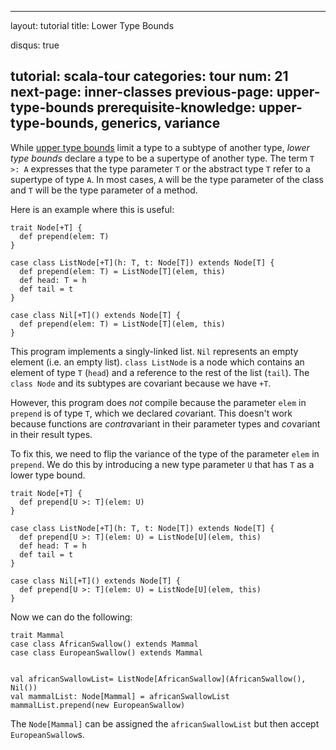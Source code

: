   ---
layout: tutorial
title: Lower Type Bounds

disqus: true

tutorial: scala-tour
categories: tour
num: 21
next-page: inner-classes
previous-page: upper-type-bounds
prerequisite-knowledge: upper-type-bounds, generics, variance
---

While [upper type bounds](upper-type-bounds.html) limit a type to a subtype of another type, *lower type bounds* declare a type to be a supertype of another type. The term `T >: A` expresses that the type parameter `T` or the abstract type `T` refer to a supertype of type `A`. In most cases, `A` will be the type parameter of the class and `T` will be the type parameter of a method.

Here is an example where this is useful:

```tut:fail
trait Node[+T] {
  def prepend(elem: T)
}

case class ListNode[+T](h: T, t: Node[T]) extends Node[T] {
  def prepend(elem: T) = ListNode[T](elem, this)
  def head: T = h
  def tail = t
}

case class Nil[+T]() extends Node[T] {
  def prepend(elem: T) = ListNode[T](elem, this)
}
```
This program implements a singly-linked list. `Nil` represents an empty element (i.e. an empty list). `class ListNode` is a node which contains an element of type `T` (`head`) and a reference to the rest of the list (`tail`). The `class Node` and its subtypes are covariant because we have `+T`.

However, this program does _not_ compile because the parameter `elem` in `prepend` is of type `T`, which we declared *co*variant. This doesn't work because functions are *contra*variant in their parameter types and *co*variant in their result types.

To fix this, we need to flip the variance of the type of the parameter `elem` in `prepend`. We do this by introducing a new type parameter `U` that has `T` as a lower type bound.

```tut
trait Node[+T] {
  def prepend[U >: T](elem: U)
}

case class ListNode[+T](h: T, t: Node[T]) extends Node[T] {
  def prepend[U >: T](elem: U) = ListNode[U](elem, this)
  def head: T = h
  def tail = t
}

case class Nil[+T]() extends Node[T] {
  def prepend[U >: T](elem: U) = ListNode[U](elem, this)
}
```

Now we can do the following:
```tut
trait Mammal
case class AfricanSwallow() extends Mammal
case class EuropeanSwallow() extends Mammal


val africanSwallowList= ListNode[AfricanSwallow](AfricanSwallow(), Nil())
val mammalList: Node[Mammal] = africanSwallowList
mammalList.prepend(new EuropeanSwallow)
```
The `Node[Mammal]` can be assigned the `africanSwallowList` but then accept `EuropeanSwallow`s.
